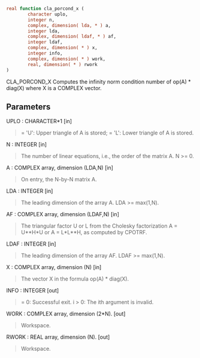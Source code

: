 ```fortran
real function cla_porcond_x (
        character uplo,
        integer n,
        complex, dimension( lda, * ) a,
        integer lda,
        complex, dimension( ldaf, * ) af,
        integer ldaf,
        complex, dimension( * ) x,
        integer info,
        complex, dimension( * ) work,
        real, dimension( * ) rwork
)
```

CLA_PORCOND_X Computes the infinity norm condition number of
op(A) \* diag(X) where X is a COMPLEX vector.

## Parameters
UPLO : CHARACTER\*1 [in]
> = 'U':  Upper triangle of A is stored;
> = 'L':  Lower triangle of A is stored.

N : INTEGER [in]
> The number of linear equations, i.e., the order of the
> matrix A.  N >= 0.

A : COMPLEX array, dimension (LDA,N) [in]
> On entry, the N-by-N matrix A.

LDA : INTEGER [in]
> The leading dimension of the array A.  LDA >= max(1,N).

AF : COMPLEX array, dimension (LDAF,N) [in]
> The triangular factor U or L from the Cholesky factorization
> A = U\*\*H\*U or A = L\*L\*\*H, as computed by CPOTRF.

LDAF : INTEGER [in]
> The leading dimension of the array AF.  LDAF >= max(1,N).

X : COMPLEX array, dimension (N) [in]
> The vector X in the formula op(A) \* diag(X).

INFO : INTEGER [out]
> = 0:  Successful exit.
> i > 0:  The ith argument is invalid.

WORK : COMPLEX array, dimension (2\*N). [out]
> Workspace.

RWORK : REAL array, dimension (N). [out]
> Workspace.
